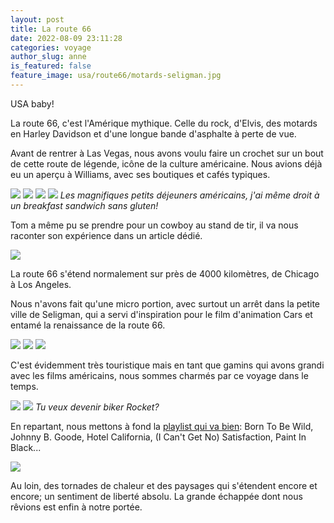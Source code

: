 ```yaml
---
layout: post
title: La route 66
date: 2022-08-09 23:11:28
categories: voyage
author_slug: anne
is_featured: false
feature_image: usa/route66/motards-seligman.jpg
---
```


USA baby!

La route 66, c'est l'Amérique mythique. Celle du rock, d'Elvis, des motards en Harley Davidson et d'une longue bande d'asphalte à perte de vue. 

Avant de rentrer à Las Vegas, nous avons voulu faire un crochet sur un bout de cette route de légende, icône de la culture américaine. Nous avions déjà eu un aperçu à Williams, avec ses boutiques et cafés typiques. 

![](img/usa/route66/peinture-williams.jpg)
![](img/usa/route66/williams-route66.jpg)
![](img/usa/route66/tom-breakfast.jpg)
![](img/usa/route66/cha-breakfast.jpg)
*Les magnifiques petits déjeuners américains, j'ai même droit à un breakfast sandwich sans gluten!*

Tom a même pu se prendre pour un cowboy au stand de tir, il va nous raconter son expérience dans un article dédié.

![](img/usa/route66/thomas-stand-tir.jpg)

La route 66 s'étend normalement sur près de 4000 kilomètres, de Chicago à Los Angeles. 

Nous n'avons fait qu'une micro portion, avec surtout un arrêt dans la petite ville de Seligman, qui a servi d'inspiration pour le film d'animation Cars et entamé la renaissance de la route 66.

![](img/usa/route66/seligman-cars.jpg)
![](img/usa/route66/seligman-mannequins.jpg)
![](img/usa/route66/bikers-seligman.jpg)

C'est évidemment très touristique mais en tant que gamins qui avons grandi avec les films américains, nous sommes charmés par ce voyage dans le temps. 

![](img/usa/route66/montage-cars.jpg)
![](img/usa/route66/rocket-moto.jpg)
*Tu veux devenir biker Rocket?*

En repartant, nous mettons à fond la <a href="https://open.spotify.com/playlist/2fp6kxt9MnN1DZqbwDKcdw?si=9b332a5415984002" target="_blank">playlist qui va bien</a>: Born To Be Wild, Johnny B. Goode, Hotel California, (I Can't Get No) Satisfaction, Paint In Black...

![](img/usa/route66/route66.jpg)

Au loin, des tornades de chaleur et des paysages qui s'étendent encore et encore; un sentiment de liberté absolu. La grande échappée dont nous rêvions est enfin à notre portée.
